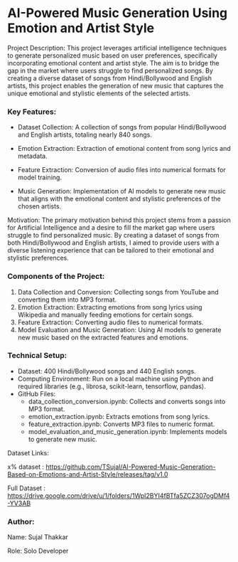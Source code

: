 # AI-Powered Music Generation Using Emotion and Artist Style

Project Description: This project leverages artificial intelligence techniques to generate personalized music based on user preferences, specifically incorporating emotional content and artist style. The aim is to bridge the gap in the market where users struggle to find personalized songs. By creating a diverse dataset of songs from Hindi/Bollywood and English artists, this project enables the generation of new music that captures the unique emotional and stylistic elements of the selected artists.

### Key Features:

* Dataset Collection: A collection of songs from popular Hindi/Bollywood and English artists, totaling nearly 840 songs.

* Emotion Extraction: Extraction of emotional content from song lyrics and metadata.

* Feature Extraction: Conversion of audio files into numerical formats for model training.

* Music Generation: Implementation of AI models to generate new music that aligns with the emotional content and stylistic preferences of the chosen artists.

Motivation: The primary motivation behind this project stems from a passion for Artificial Intelligence and a desire to fill the market gap where users struggle to find personalized music. By creating a dataset of songs 
from both Hindi/Bollywood and English artists, I aimed to provide users with a diverse listening experience that can be tailored to their emotional and stylistic preferences.

### Components of the Project:

1. Data Collection and Conversion: Collecting songs from YouTube and converting them into MP3 format.
2. Emotion Extraction: Extracting emotions from song lyrics using Wikipedia and manually feeding emotions for certain songs.
3. Feature Extraction: Converting audio files to numerical formats.
4. Model Evaluation and Music Generation: Using AI models to generate new music based on the extracted features and emotions.

### Technical Setup:

* Dataset: 400 Hindi/Bollywood songs and 440 English songs.
* Computing Environment: Run on a local machine using Python and required libraries (e.g., librosa, scikit-learn, tensorflow, pandas).
* GitHub Files:
   * data_collection_conversion.ipynb: Collects and converts songs into MP3 format.
   * emotion_extraction.ipynb: Extracts emotions from song lyrics.
   * feature_extraction.ipynb: Converts MP3 files to numeric format.
   * model_evaluation_and_music_generation.ipynb: Implements models to generate new music.

Dataset Links: 

x% dataset : https://github.com/TSujal/AI-Powered-Music-Generation-Based-on-Emotions-and-Artist-Style/releases/tag/v1.0

Full Dataset : https://drive.google.com/drive/u/1/folders/1WpI2BYI4fBTfa5ZCZ307ogDMf4-YV3AB

### Author:

Name: Sujal Thakkar

Role: Solo Developer
